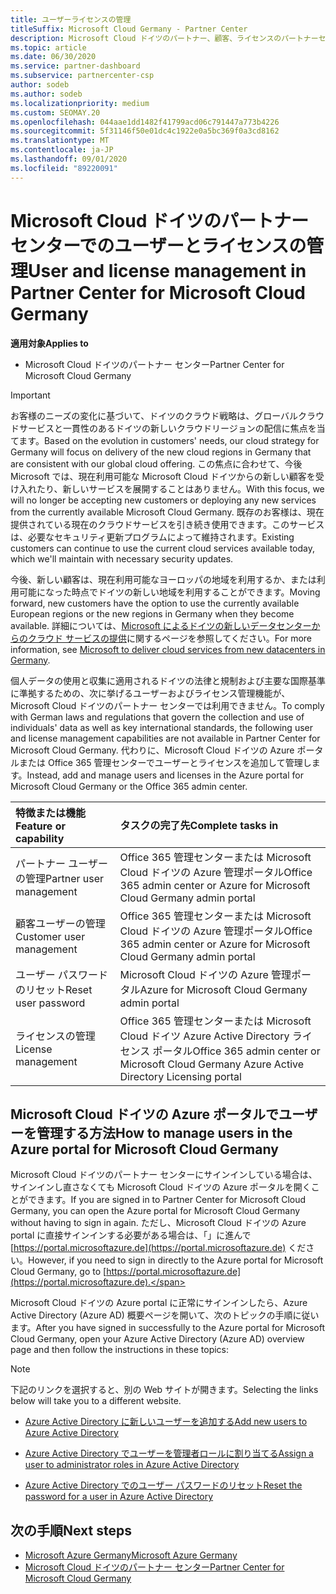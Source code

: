 ```yaml
---
title: ユーザーライセンスの管理
titleSuffix: Microsoft Cloud Germany - Partner Center
description: Microsoft Cloud ドイツのパートナー、顧客、ライセンスのパートナーセンターを管理する方法と場所、およびパスワードのリセットについて説明します。
ms.topic: article
ms.date: 06/30/2020
ms.service: partner-dashboard
ms.subservice: partnercenter-csp
author: sodeb
ms.author: sodeb
ms.localizationpriority: medium
ms.custom: SEOMAY.20
ms.openlocfilehash: 044aae1dd1482f41799acd06c791447a773b4226
ms.sourcegitcommit: 5f31146f50e01dc4c1922e0a5bc369f0a3cd8162
ms.translationtype: MT
ms.contentlocale: ja-JP
ms.lasthandoff: 09/01/2020
ms.locfileid: "89220091"
---
```

# <a name="user-and-license-management-in-partner-center-for-microsoft-cloud-germany"></a><span data-ttu-id="5e292-103">Microsoft Cloud ドイツのパートナー センターでのユーザーとライセンスの管理</span><span class="sxs-lookup"><span data-stu-id="5e292-103">User and license management in Partner Center for Microsoft Cloud Germany</span></span>

<span data-ttu-id="5e292-104">**適用対象**</span><span class="sxs-lookup"><span data-stu-id="5e292-104">**Applies to**</span></span>

-  <span data-ttu-id="5e292-105">Microsoft Cloud ドイツのパートナー センター</span><span class="sxs-lookup"><span data-stu-id="5e292-105">Partner Center for Microsoft Cloud Germany</span></span>

> [!IMPORTANT]
> <span data-ttu-id="5e292-106">お客様のニーズの変化に基づいて、ドイツのクラウド戦略は、グローバルクラウドサービスと一貫性のあるドイツの新しいクラウドリージョンの配信に焦点を当てます。</span><span class="sxs-lookup"><span data-stu-id="5e292-106">Based on the evolution in customers' needs, our cloud strategy for Germany will focus on delivery of the new cloud regions in Germany that are consistent with our global cloud offering.</span></span> <span data-ttu-id="5e292-107">この焦点に合わせて、今後 Microsoft では、現在利用可能な Microsoft Cloud ドイツからの新しい顧客を受け入れたり、新しいサービスを展開することはありません。</span><span class="sxs-lookup"><span data-stu-id="5e292-107">With this focus, we will no longer be accepting new customers or deploying any new services from the currently available Microsoft Cloud Germany.</span></span> <span data-ttu-id="5e292-108">既存のお客様は、現在提供されている現在のクラウドサービスを引き続き使用できます。このサービスは、必要なセキュリティ更新プログラムによって維持されます。</span><span class="sxs-lookup"><span data-stu-id="5e292-108">Existing customers can continue to use the current cloud services available today, which we'll maintain with necessary security updates.</span></span>
>  
> <span data-ttu-id="5e292-109">今後、新しい顧客は、現在利用可能なヨーロッパの地域を利用するか、または利用可能になった時点でドイツの新しい地域を利用することができます。</span><span class="sxs-lookup"><span data-stu-id="5e292-109">Moving forward, new customers have the option to use the currently available European regions or the new regions in Germany when they become available.</span></span> <span data-ttu-id="5e292-110">詳細については、[Microsoft によるドイツの新しいデータセンターからのクラウド サービスの提供](https://news.microsoft.com/europe/2018/08/31/microsoft-to-deliver-cloud-services-from-new-datacentres-in-germany-in-2019-to-meet-evolving-customer-needs/)に関するページを参照してください。</span><span class="sxs-lookup"><span data-stu-id="5e292-110">For more information, see [Microsoft to deliver cloud services from new datacenters in Germany](https://news.microsoft.com/europe/2018/08/31/microsoft-to-deliver-cloud-services-from-new-datacentres-in-germany-in-2019-to-meet-evolving-customer-needs/).</span></span>

<span data-ttu-id="5e292-111">個人データの使用と収集に適用されるドイツの法律と規制および主要な国際基準に準拠するための、次に挙げるユーザーおよびライセンス管理機能が、Microsoft Cloud ドイツのパートナー センターでは利用できません。</span><span class="sxs-lookup"><span data-stu-id="5e292-111">To comply with German laws and regulations that govern the collection and use of individuals' data as well as key international standards, the following user and license management capabilities are not available in Partner Center for Microsoft Cloud Germany.</span></span> <span data-ttu-id="5e292-112">代わりに、Microsoft Cloud ドイツの Azure ポータルまたは Office 365 管理センターでユーザーとライセンスを追加して管理します。</span><span class="sxs-lookup"><span data-stu-id="5e292-112">Instead, add and manage users and licenses in the Azure portal for Microsoft Cloud Germany or the Office 365 admin center.</span></span>

<span data-ttu-id="5e292-113">特徴または機能</span><span class="sxs-lookup"><span data-stu-id="5e292-113">Feature or capability</span></span> | <span data-ttu-id="5e292-114">タスクの完了先</span><span class="sxs-lookup"><span data-stu-id="5e292-114">Complete tasks in</span></span>
:--- | :---
<span data-ttu-id="5e292-115">パートナー ユーザーの管理</span><span class="sxs-lookup"><span data-stu-id="5e292-115">Partner user management</span></span> | <span data-ttu-id="5e292-116">Office 365 管理センターまたは Microsoft Cloud ドイツの Azure 管理ポータル</span><span class="sxs-lookup"><span data-stu-id="5e292-116">Office 365 admin center or Azure for Microsoft Cloud Germany admin portal</span></span>
<span data-ttu-id="5e292-117">顧客ユーザーの管理</span><span class="sxs-lookup"><span data-stu-id="5e292-117">Customer user management</span></span> | <span data-ttu-id="5e292-118">Office 365 管理センターまたは Microsoft Cloud ドイツの Azure 管理ポータル</span><span class="sxs-lookup"><span data-stu-id="5e292-118">Office 365 admin center or Azure for Microsoft Cloud Germany admin portal</span></span>
<span data-ttu-id="5e292-119">ユーザー パスワードのリセット</span><span class="sxs-lookup"><span data-stu-id="5e292-119">Reset user password</span></span> | <span data-ttu-id="5e292-120">Microsoft Cloud ドイツの Azure 管理ポータル</span><span class="sxs-lookup"><span data-stu-id="5e292-120">Azure for Microsoft Cloud Germany admin portal</span></span>
<span data-ttu-id="5e292-121">ライセンスの管理</span><span class="sxs-lookup"><span data-stu-id="5e292-121">License management</span></span> | <span data-ttu-id="5e292-122">Office 365 管理センターまたは Microsoft Cloud ドイツ Azure Active Directory ライセンス ポータル</span><span class="sxs-lookup"><span data-stu-id="5e292-122">Office 365 admin center or Microsoft Cloud Germany Azure Active Directory Licensing portal</span></span>

## <a name="how-to-manage-users-in-the-azure-portal-for-microsoft-cloud-germany"></a><span data-ttu-id="5e292-123">Microsoft Cloud ドイツの Azure ポータルでユーザーを管理する方法</span><span class="sxs-lookup"><span data-stu-id="5e292-123">How to manage users in the Azure portal for Microsoft Cloud Germany</span></span> 

<span data-ttu-id="5e292-124">Microsoft Cloud ドイツのパートナー センターにサインインしている場合は、サインインし直さなくても Microsoft Cloud ドイツの Azure ポータルを開くことができます。</span><span class="sxs-lookup"><span data-stu-id="5e292-124">If you are signed in to Partner Center for Microsoft Cloud Germany, you can open the Azure portal for Microsoft Cloud Germany without having to sign in again.</span></span> <span data-ttu-id="5e292-125">ただし、Microsoft Cloud ドイツの Azure portal に直接サインインする必要がある場合は、「」に進んで [https://portal.microsoftazure.de](https://portal.microsoftazure.de) ください。</span><span class="sxs-lookup"><span data-stu-id="5e292-125">However, if you need to sign in directly to the Azure portal for Microsoft Cloud Germany, go to [https://portal.microsoftazure.de](https://portal.microsoftazure.de).</span></span> 

<span data-ttu-id="5e292-126">Microsoft Cloud ドイツの Azure portal に正常にサインインしたら、Azure Active Directory (Azure AD) 概要ページを開いて、次のトピックの手順に従います。</span><span class="sxs-lookup"><span data-stu-id="5e292-126">After you have signed in successfully to the Azure portal for Microsoft Cloud Germany, open your Azure Active Directory (Azure AD) overview page and then follow the instructions in these topics:</span></span>

> [!NOTE]  
> <span data-ttu-id="5e292-127">下記のリンクを選択すると、別の Web サイトが開きます。</span><span class="sxs-lookup"><span data-stu-id="5e292-127">Selecting the links below will take you to a different website.</span></span>

-  [<span data-ttu-id="5e292-128">Azure Active Directory に新しいユーザーを追加する</span><span class="sxs-lookup"><span data-stu-id="5e292-128">Add new users to Azure Active Directory</span></span>](https://docs.microsoft.com/azure/active-directory/active-directory-users-create-azure-portal)

-  [<span data-ttu-id="5e292-129">Azure Active Directory でユーザーを管理者ロールに割り当てる</span><span class="sxs-lookup"><span data-stu-id="5e292-129">Assign a user to administrator roles in Azure Active Directory</span></span>](https://docs.microsoft.com/azure/active-directory/active-directory-users-assign-role-azure-portal)

-  [<span data-ttu-id="5e292-130">Azure Active Directory でのユーザー パスワードのリセット</span><span class="sxs-lookup"><span data-stu-id="5e292-130">Reset the password for a user in Azure Active Directory</span></span>](https://docs.microsoft.com/azure/active-directory/active-directory-users-reset-password-azure-portal)

## <a name="next-steps"></a><span data-ttu-id="5e292-131">次の手順</span><span class="sxs-lookup"><span data-stu-id="5e292-131">Next steps</span></span>

-  [<span data-ttu-id="5e292-132">Microsoft Azure Germany</span><span class="sxs-lookup"><span data-stu-id="5e292-132">Microsoft Azure Germany</span></span>](https://azure.microsoft.com/global-infrastructure/germany/)
-  [<span data-ttu-id="5e292-133">Microsoft Cloud ドイツのパートナー センター</span><span class="sxs-lookup"><span data-stu-id="5e292-133">Partner Center for Microsoft Cloud Germany</span></span>](partner-center-for-microsoft-cloud-germany.md)
